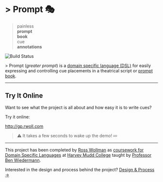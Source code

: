 \> Prompt :performing_arts:
===========================
<!--{h1:.massive-header.-with-tagline}-->

> painless  
> __prompt  
> book__  
> cue  
> __annotations__


![Build Status](https://travis-ci.org/rwoll-hmc/project.svg?branch=master)

\> Prompt (*greater prompt*) is a [domain specific language (DSL)][dsl-def] for
easily expressing and controlling cue placements in a theatrical script or [prompt
book][promptbook].

---

## Try It Online

Want to see what the project is all about and how easy it is to write cues?

Try it online:

http://gp.rwoll.com

> :warning: It takes a few seconds to wake up the demo! :zzz:

---

This project has been completed by [Ross Wollman][rwoll] as [coursework for
Domain Specific Languages][hmc-class] at [Harvey Mudd College][hmc] taught by
[Professor Ben Wiedermann][prof].

Interested in the design and process behind the project?
[Design & Process →](docs/design/INTRO.md)

<!--{p:.pull-box}-->

[promptbook]: https://en.wikipedia.org/wiki/Prompt_book
[hmc-class]: https://hmc-cs111-spring2016.github.io/
[hmc]: https://www.cs.hmc.edu/
[prof]: https://www.cs.hmc.edu/~benw/
[rwoll]: http://rosswollman.com
[dsl-def]: https://en.wikipedia.org/wiki/Domain-specific_language
